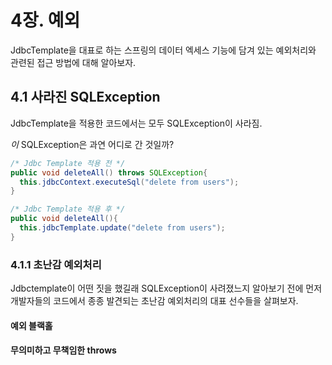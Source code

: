 # 4장. 예외

JdbcTemplate을 대표로 하는 스프링의 데이터 엑세스 기능에 담겨 있는 예외처리와 관련된 접근 방법에 대해 알아보자.

## 4.1 사라진 SQLException

JdbcTemplate을 적용한 코드에서는 모두 SQLException이 사라짐.

*이* SQLException은 과연 어디로 간 것일까?

``` java
/* Jdbc Template 적용 전 */
public void deleteAll() throws SQLException{
  this.jdbcContext.executeSql("delete from users");
}

/* Jdbc Template 적용 후 */
public void deleteAll(){
  this.jdbcTemplate.update("delete from users");
}
```



### 4.1.1 초난감 예외처리

Jdbctemplate이 어떤 짓을 했길래 SQLException이 사려졌느지 알아보기 전에 먼저 개발자들의 코드에서 종종 발견되는 초난감 예외처리의 대표 선수들을 살펴보자.

#### 예외 블랙홀

#### 무의미하고 무책임한 throws

